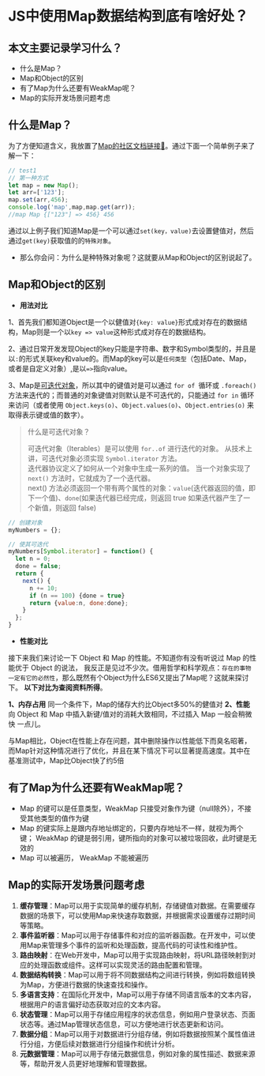 
# JS中使用Map数据结构到底有啥好处？

## 本文主要记录学习什么？

- 什么是Map？
- Map和Object的区别
- 有了Map为什么还要有WeakMap呢？
- Map的实际开发场景问题考虑

## 什么是Map？
为了方便知道含义，我放置了[Map的社区文档链接🔗](https://developer.mozilla.org/zh-CN/docs/Web/JavaScript/Reference/Global_Objects/Map)。通过下面一个简单例子来了解一下：
```javascript
// test1
// 第一种方式
let map = new Map();
let arr=['123'];
map.set(arr,456);
console.log('map',map,map.get(arr));
//map Map {["123"] => 456} 456
```
通过以上例子我们知道Map是一个可以通过`set(key，value)`去设置健值对，然后通过`get(key)`获取值的的`特殊对象`。

- 那么你会问：为什么是种特殊对象呢？这就要从Map和Object的区别说起了。

## Map和Object的区别
- **用法对比**

1、首先我们都知道Object是一个以健值对`{key: value}`形式成对存在的数据结构，Map则是一个以`key => value`这种形式成对存在的数据结构。

2、通过日常开发发现Object的key只能是字符串、数字和Symbol类型的，并且是以`:`的形式关联key和value的。而Map的key可以是`任何类型`（包括Date、Map，或者是自定义对象）,是以`=>`指向value。

3、Map是[可迭代对象](https://www.w3school.com.cn/js/js_object_iterables.asp)，所以其中的键值对是可以通过 `for of `循环或 `.foreach()` 方法来迭代的；而普通的对象键值对则默认是不可迭代的，只能通过 `for in` 循环来访问（或者使用 `Object.keys(o)`、`Object.values(o)`、`Object.entries(o)` 来取得表示键或值的数字）。

> 什么是可迭代对象？<br />
> 
> 可迭代对象（Iterables）是可以使用 `for..of` 进行迭代的对象。 从技术上讲，可迭代对象必须实现 `Symbol.iterator` 方法。<br />
> 迭代器协议定义了如何从一个对象中生成一系列的值。 当一个对象实现了 `next()` 方法时，它就成为了一个迭代器。<br />
> next() 方法必须返回一个带有两个属性的对象：`value`(迭代器返回的值，即下一个值)、`done`(如果迭代器已经完成，则返回 true 如果迭代器产生了一个新值，则返回 false)

```javascript
// 创建对象
myNumbers = {};

// 使其可迭代
myNumbers[Symbol.iterator] = function() {
  let n = 0;
  done = false;
  return {
    next() {
      n += 10;
      if (n == 100) {done = true}
      return {value:n, done:done};
    }
  };
}
```

- **性能对比**

接下来我们来讨论一下 Object 和 Map 的性能。不知道你有没有听说过 Map 的性能优于 Object 的说法，
我反正是见过不少次。借用哲学和科学观点：`存在的事物一定有它的必然性`，那么既然有个Object为什么ES6又提出了Map呢？这就来探讨下。
**以下对比为查阅资料所得**。

**1、内存占用**
同一个条件下，Map的储存大约比Object多50%的健值对
**2、性能**
向 Object 和 Map 中插入新键/值对的消耗大致相同，不过插入 Map 一般会稍微快 一点儿。

与Map相比，Object在性能上存在问题，其中删除操作以性能低下而臭名昭著，而Map针对这种情况进行了优化，并且在某下情况下可以显著提高速度。其中在基准测试中，Map比Object快了约5倍

## 有了Map为什么还要有WeakMap呢？
- Map 的键可以是任意类型，WeakMap 只接受对象作为键（null除外），不接受其他类型的值作为键
- Map 的键实际上是跟内存地址绑定的，只要内存地址不一样，就视为两个键； WeakMap 的键是弱引用，键所指向的对象可以被垃圾回收，此时键是无效的
- Map 可以被遍历， WeakMap 不能被遍历

## Map的实际开发场景问题考虑

1. **缓存管理**：Map可以用于实现简单的缓存机制，存储键值对数据。在需要缓存数据的场景下，可以使用Map来快速存取数据，并根据需求设置缓存过期时间等策略。
2. **事件监听器**：Map可以用于存储事件和对应的监听器函数。在开发中，可以使用Map来管理多个事件的监听和处理函数，提高代码的可读性和维护性。
3. **路由映射**：在Web开发中，Map可以用于实现路由映射，将URL路径映射到对应的处理函数或组件。这样可以实现灵活的路由配置和管理。
4. **数据结构转换**：Map可以用于将不同数据结构之间进行转换，例如将数组转换为Map，方便进行数据的快速查找和操作。
5. **多语言支持**：在国际化开发中，Map可以用于存储不同语言版本的文本内容，根据用户的语言偏好动态获取对应的文本内容。
6. **状态管理**：Map可以用于存储应用程序的状态信息，例如用户登录状态、页面状态等。通过Map管理状态信息，可以方便地进行状态更新和访问。
7. **数据分组**：Map可以用于对数据进行分组存储，例如将数据按照某个属性值进行分组，方便后续对数据进行分组操作和统计分析。
8. **元数据管理**：Map可以用于存储元数据信息，例如对象的属性描述、数据来源等，帮助开发人员更好地理解和管理数据。 



